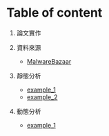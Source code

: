 # Table of content

1. 論文實作
   
2. 資料來源
   - [MalwareBazaar ](https://github.com/Potassium-chromate/COMPUTER-PROJECT-DESIGN/blob/main/data%20source/README.md)
3. 靜態分析
   - [example_1](https://github.com/Potassium-chromate/COMPUTER-PROJECT-DESIGN/tree/main/example_1/static)
   - [example_2](https://github.com/Potassium-chromate/COMPUTER-PROJECT-DESIGN/tree/main/example_2)
4. 動態分析
   - [example_1](https://github.com/Potassium-chromate/COMPUTER-PROJECT-DESIGN/tree/main/example_1/dynamic)
